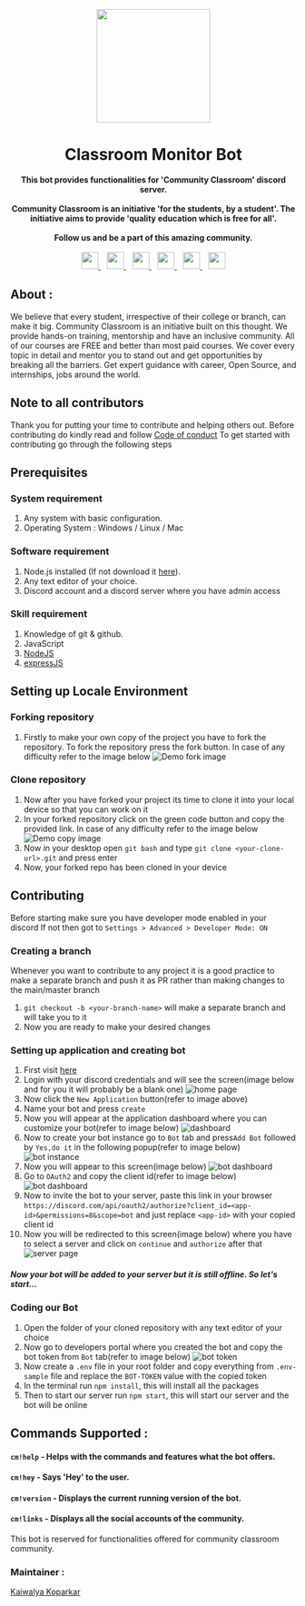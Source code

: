 <p align="center">
<img src="https://i.imgur.com/BVEDXg8.jpg" width=200px height=200px>
<h1 align="center"> Classroom Monitor Bot </h1>
<p>
<p align="center">
  <b>This bot provides functionalities for 'Community Classroom' discord server.</b> <br><br>
  <b>Community Classroom is an initiative 'for the students, by a student'. The initiative aims to provide 'quality education which is free for all'.</b> <br><br>
  <b>Follow us and be a part of this amazing community.</b> <br><br>
  <a href="https://www.youtube.com/c/KunalKushwaha">
    <img width="30px" src="https://www.vectorlogo.zone/logos/youtube/youtube-icon.svg" />
  </a>&ensp;
  <a href="https://twitter.com/commclassroom/">
    <img width="30px" src="https://www.vectorlogo.zone/logos/twitter/twitter-official.svg" />
  </a>&ensp;
  <a href="https://www.linkedin.com/company/commclassroom/">
    <img width="30px" src="https://www.vectorlogo.zone/logos/linkedin/linkedin-icon.svg" />
  </a>&ensp;
  <a href="https://www.instagram.com/commclassroom/">
    <img width="30px" src="https://www.vectorlogo.zone/logos/instagram/instagram-icon.svg" />
  </a>&ensp;
  <a href="https://discord.gg/K9kxUXvfND">
    <img width="30px" src="https://www.vectorlogo.zone/logos/discordapp/discordapp-tile.svg" />
  </a>&ensp;
  <a href="https://t.me/commclassroom">
    <img width="30px" src="https://www.vectorlogo.zone/logos/telegram/telegram-icon.svg" />
  </a><br>
</p>  

## About :

We believe that every student, irrespective of their college or branch, can make it big. Community Classroom is an initiative built on this thought. We provide hands-on training, mentorship and have an inclusive community. All of our courses are FREE and better than most paid courses. We cover every topic in detail and mentor you to stand out and get opportunities by breaking all the barriers. Get expert guidance with career, Open Source, and internships, jobs around the world.

## Note to all contributors
Thank you for putting your time to contribute and helping others out.
Before contributing do kindly read and follow [Code of conduct](./CODE_OF_CONDUCT.md)
To get started with contributing go through the following steps

## Prerequisites

### System requirement

1. Any system with basic configuration.
2. Operating System : Windows / Linux / Mac

### Software requirement

1. Node.js installed (If not download it [here](https://nodejs.org/en/download/)).
2. Any text editor of your choice.
3. Discord account and a discord server where you have admin access

### Skill requirement

1. Knowledge of git & github.
2. JavaScript
3. [NodeJS](https://nodejs.org/en/)
4. [expressJS](https://expressjs.com/)

## Setting up Locale Environment

### Forking repository

1. Firstly to make your own copy of the project you have to fork the repository. To fork the repository press the fork button. In case of any difficulty refer to the image below
    <img src="./doc/images/Fork.jpg" alt="Demo fork image"/>

### Clone repository

1. Now after you have forked your project its time to clone it into your local device so that you can work on it
2. In your forked repository click on the green code button and copy the provided link. In case of any difficulty refer to the image below
    <img src="./doc/images/Clone.jpg" alt="Demo copy image"/>
3. Now in your desktop open `git bash` and type `git clone <your-clone-url>.git` and press enter
4. Now, your forked repo has been cloned in your device 

## Contributing

Before starting make sure you have developer mode enabled in your discord
If not then got to `Settings > Advanced > Developer Mode: ON`

### Creating a branch

Whenever you want to contribute to any project it is a good practice to make a separate branch and push it as PR rather than making changes to the main/master branch

1. `git checkout -b <your-branch-name>` will make a separate branch and will take you to it
2. Now you are ready to make your desired changes

### Setting up application and creating bot

1. First visit [here](https://discord.com/developers/applications/)
2. Login with your discord credentials and will see the screen(image below and for you it will probably be a blank one)
    <img src="./doc/images/HomePage.jpg" alt="home page">
3. Now click the `New Application` button(refer to image above)
4. Name your bot and press `create` 
5. Now you will appear at the application dashboard where you can customize your bot(refer to image below)
    <img src="./doc/images/Dashboard.jpg" alt="dashboard">
6. Now to create your bot instance go to `Bot` tab and press`Add Bot` followed by `Yes,do it` in the following popup(refer to image below)
    <img src="./doc/images/BotInstance.jpg" alt="bot instance">
7. Now you will appear to this screen(image below)
    <img src="./doc/images/After_adding_bot.jpg" alt="bot dashboard">
8. Go to `OAuth2` and copy the client id(refer to image below)
    <img src="./doc/images/app_id.jpg" alt="bot dashboard">
9. Now to invite the bot to your server, paste this link in your browser `https://discord.com/api/oauth2/authorize?client_id=<app-id>&permissions=8&scope=bot` and just replace `<app-id>` with your copied client id
10. Now you will be redirected to this screen(image below) where you have to select a server and click on `continue` and `authorize` after that
    <img src="./doc/images/add_server.jpg" alt="server page">

##### Now your bot will be added to your server but it is still offline. So let's start...

### Coding our Bot

1. Open the folder of your cloned repository with any text editor of your choice
2. Now go to developers portal where you created the bot and copy the bot token from `Bot` tab(refer to image below)
    <img src="./doc/images/BotToken.jpg" alt="bot token">
3. Now create a `.env` file in your root folder and copy everything from `.env-sample` file and replace the `BOT-TOKEN` value with the copied token
4. In the terminal run `npm install`, this will install all the packages
5. Then to start our server run `npm start`, this will start our server and the bot will be online


## Commands Supported : 

#### `cm!help` - Helps with the commands and features what the bot offers.
#### `cm!hey` - Says 'Hey' to the user.
#### `cm!version` - Displays the current running version of the bot.
#### `cm!links` - Displays all the social accounts of the community.

This bot is reserved for functionalities offered for community classroom community.

### Maintainer :

[Kaiwalya Koparkar](https://github.com/kaiwalyakoparkar)
